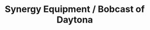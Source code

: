 ---
title: "Synergy Equipment / Bobcast of Daytona"
url: /daytona-beach/synergy-equipment-bobcast-of-daytona/
shop: car
---